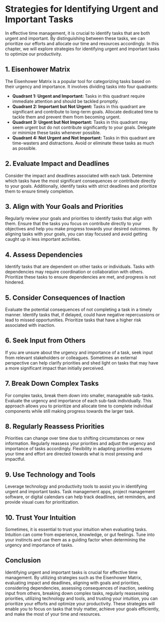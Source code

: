 Strategies for Identifying Urgent and Important Tasks
=================================================================

In effective time management, it is crucial to identify tasks that are both urgent and important. By distinguishing between these tasks, we can prioritize our efforts and allocate our time and resources accordingly. In this chapter, we will explore strategies for identifying urgent and important tasks to optimize our productivity.

**1. Eisenhower Matrix**
------------------------

The Eisenhower Matrix is a popular tool for categorizing tasks based on their urgency and importance. It involves dividing tasks into four quadrants:

* **Quadrant 1: Urgent and Important:** Tasks in this quadrant require immediate attention and should be tackled promptly.
* **Quadrant 2: Important but Not Urgent:** Tasks in this quadrant are significant and contribute to long-term goals. Allocate dedicated time to tackle them and prevent them from becoming urgent.
* **Quadrant 3: Urgent but Not Important:** Tasks in this quadrant may seem urgent but do not contribute significantly to your goals. Delegate or minimize these tasks whenever possible.
* **Quadrant 4: Not Urgent and Not Important:** Tasks in this quadrant are time-wasters and distractions. Avoid or eliminate these tasks as much as possible.

**2. Evaluate Impact and Deadlines**
------------------------------------

Consider the impact and deadlines associated with each task. Determine which tasks have the most significant consequences or contribute directly to your goals. Additionally, identify tasks with strict deadlines and prioritize them to ensure timely completion.

**3. Align with Your Goals and Priorities**
-------------------------------------------

Regularly review your goals and priorities to identify tasks that align with them. Ensure that the tasks you focus on contribute directly to your objectives and help you make progress towards your desired outcomes. By aligning tasks with your goals, you can stay focused and avoid getting caught up in less important activities.

**4. Assess Dependencies**
--------------------------

Identify tasks that are dependent on other tasks or individuals. Tasks with dependencies may require coordination or collaboration with others. Prioritize these tasks to ensure dependencies are met, and progress is not hindered.

**5. Consider Consequences of Inaction**
----------------------------------------

Evaluate the potential consequences of not completing a task in a timely manner. Identify tasks that, if delayed, could have negative repercussions or lead to missed opportunities. Prioritize tasks that have a higher risk associated with inaction.

**6. Seek Input from Others**
-----------------------------

If you are unsure about the urgency and importance of a task, seek input from relevant stakeholders or colleagues. Sometimes an external perspective can help clarify priorities and shed light on tasks that may have a more significant impact than initially perceived.

**7. Break Down Complex Tasks**
-------------------------------

For complex tasks, break them down into smaller, manageable sub-tasks. Evaluate the urgency and importance of each sub-task individually. This approach allows you to prioritize and allocate time to complete individual components while still making progress towards the larger task.

**8. Regularly Reassess Priorities**
------------------------------------

Priorities can change over time due to shifting circumstances or new information. Regularly reassess your priorities and adjust the urgency and importance of tasks accordingly. Flexibility in adapting priorities ensures your time and effort are directed towards what is most pressing and impactful.

**9. Use Technology and Tools**
-------------------------------

Leverage technology and productivity tools to assist you in identifying urgent and important tasks. Task management apps, project management software, or digital calendars can help track deadlines, set reminders, and provide visual cues for prioritization.

**10. Trust Your Intuition**
----------------------------

Sometimes, it is essential to trust your intuition when evaluating tasks. Intuition can come from experience, knowledge, or gut feelings. Tune into your instincts and use them as a guiding factor when determining the urgency and importance of tasks.

Conclusion
----------

Identifying urgent and important tasks is crucial for effective time management. By utilizing strategies such as the Eisenhower Matrix, evaluating impact and deadlines, aligning with goals and priorities, considering dependencies, assessing consequences of inaction, seeking input from others, breaking down complex tasks, regularly reassessing priorities, utilizing technology and tools, and trusting your intuition, you can prioritize your efforts and optimize your productivity. These strategies will enable you to focus on tasks that truly matter, achieve your goals efficiently, and make the most of your time and resources.
